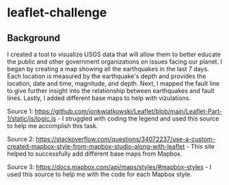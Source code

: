 # leaflet-challenge

## Background 
I created a tool to visualize USGS data that will allow them to better educate the public and other government organizations on issues facing our planet. I began by creating a map showing all the earthquakes in the last 7 days.  Each location is measured by the earthquake's depth and provides the location, date and time, magnitude, and depth. Next, I mapped the fault line to give further insight into the relationship between earthquakes and fault lines. Lastly, I added different base maps to help with vizulations. 

Source 1: 
https://github.com/jonkwiatkowski/Leaflet/blob/main/Leaflet-Part-1/static/js/logic.js -  I struggled with coding the legend and used this source to help me accomplish this task.  

Source 2:
https://stackoverflow.com/questions/34072237/use-a-custom-created-mapbox-style-from-mapbox-studio-along-with-leaflet - This site helped to successfully add different base maps from Mapbox.  

Source 3: 
https://docs.mapbox.com/api/maps/styles/#mapbox-styles - I used this source to help me with the code for each Mapbox style. 

